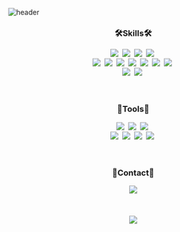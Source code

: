 ![header](https://capsule-render.vercel.app/api?type=soft&color=auto&height=150&section=header&text=Somin%20Park&fontSize=70&animation=twinkling)

<h3 align="center">🛠️Skills🛠️</h3>

<p align="center">
  <img src="https://img.shields.io/badge/HTML5-E34F26?style=flat-square&logo=HTML5&logoColor=white"/></a>&nbsp 
  <img src="https://img.shields.io/badge/CSS3-1572B6?style=flat-square&logo=css3&logoColor=white"/></a>&nbsp 
  <img src="https://img.shields.io/badge/Sass-CC6699?style=flat-square&logo=sass&logoColor=white"/></a>&nbsp 
  <img src="https://img.shields.io/badge/TailwindCSS-06B6D4?style=flat-square&logo=tailwindcss&logoColor=white"/></a>&nbsp
  <br> 
  <img src="https://img.shields.io/badge/Javascript-ffb13b?style=flat-square&logo=javascript&logoColor=white"/></a>&nbsp 
  <img src="https://img.shields.io/badge/Typescript-3178C6?style=flat-square&logo=typescript&logoColor=white"/></a>&nbsp 
  <img src="https://img.shields.io/badge/React-61DAFB?style=flat-square&logo=react&logoColor=white"/></a>&nbsp 
  <img src="https://img.shields.io/badge/Redux-764ABC?style=flat-square&logo=redux&logoColor=white"/></a>&nbsp 
  <img src="https://img.shields.io/badge/Vue-4FC08D?style=flat-square&logo=vue.js&logoColor=white"/></a>&nbsp 
  <img src="https://img.shields.io/badge/Vuex-4FC08D?style=flat-square"/></a>&nbsp
  <img src="https://img.shields.io/badge/styled components-DB7093?style=flat-square&logo=styled-components&logoColor=white"/></a>&nbsp

  <br>
  <img src="https://img.shields.io/badge/Python-3766AB?style=flat-square&logo=Python&logoColor=white"/></a>&nbsp 
  <img src="https://img.shields.io/badge/Django-092E20?style=flat-square&logo=Django&logoColor=white"/></a>&nbsp 
</p>

<br>

<h3 align="center">🧰Tools🧰</h3>
<p align="center">
  <img src="https://img.shields.io/badge/Git-F05032?style=flat-square&logo=git&logoColor=white"/></a>&nbsp 
  <img src="https://img.shields.io/badge/GitHub-181717?style=flat-square&logo=github&logoColor=white"/></a>&nbsp 
  <img src="https://img.shields.io/badge/GitKraken-179287?style=flat-square&logo=gitkraken&logoColor=white"/></a>&nbsp 
  <br>
  <img src="https://img.shields.io/badge/Figma-F0047F?style=flat-square&logo=figma&logoColor=white"/></a>&nbsp 
  <img src="https://img.shields.io/badge/Zeplin-FF9E0F?style=flat-square"/></a>&nbsp
  <img src="https://img.shields.io/badge/Notion-000000?style=flat-square&logo=notion&logoColor=white"/></a>&nbsp 
  <img src="https://img.shields.io/badge/Slack-4A154B?style=flat-square&logo=slack&logoColor=white"/></a>&nbsp
</p>

<br>

<h3 align="center">📧Contact📧</h3>
<p align="center">
  <a href="mailto:sominpark.dev@gmail.com"><img src="https://img.shields.io/badge/Gmail-d14836?style=flat-square&logo=Gmail&logoColor=white&link=sominpark.dev@gmail.com"/></a>
</p>
<br>

<p align="center">
  <a href="https://hits.seeyoufarm.com"><img src="https://hits.seeyoufarm.com/api/count/incr/badge.svg?url=https%3A%2F%2Fgithub.com%2Fsominparrrk&count_bg=%232490D7&title_bg=%2386757E&icon=github.svg&icon_color=%23E1DEDE&title=hits&edge_flat=false"/></a>
</p>

